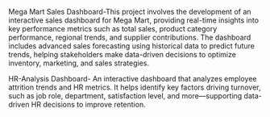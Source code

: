 Mega Mart Sales Dashboard-This project involves the development of an interactive sales dashboard for Mega Mart, providing real-time insights into key performance metrics such as total sales, product category performance, regional trends, and supplier contributions. The dashboard includes advanced sales forecasting using historical data to predict future trends, helping stakeholders make data-driven decisions to optimize inventory, marketing, and sales strategies.

HR-Analysis Dashboard- An interactive dashboard that analyzes employee attrition trends and HR metrics. It helps identify key factors driving turnover, such as job role, department, satisfaction level, and more—supporting data-driven HR decisions to improve retention.
